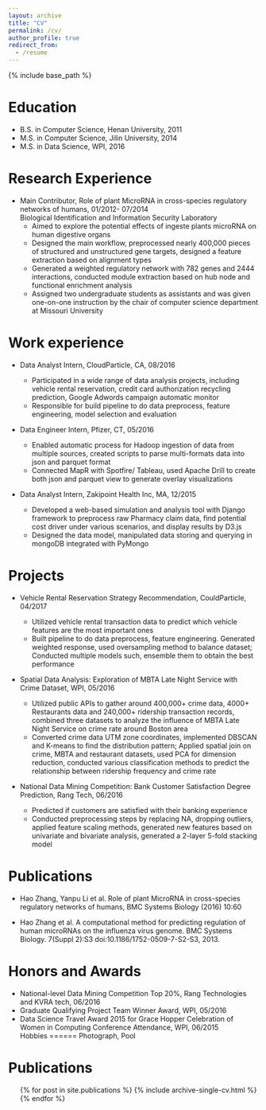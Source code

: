 ```yaml
---
layout: archive
title: "CV"
permalink: /cv/
author_profile: true
redirect_from:
  - /resume
---
```


{% include base_path %}

Education
======
* B.S. in Computer Science, Henan University, 2011
* M.S. in Computer Science, Jilin University, 2014
* M.S. in Data Science, WPI, 2016 

Research Experience
======
* Main Contributor, Role of plant MicroRNA in cross-species regulatory networks of humans, 01/2012- 07/2014           
  Biological Identification and Information Security Laboratory
  * Aimed to explore the potential effects of ingeste plants microRNA on human digestive organs                             
  * Designed the main workflow, preprocessed nearly 400,000 pieces of structured and unstructured gene targets, designed a feature extraction based on alignment types
  * Generated a weighted regulatory network with 782 genes and 2444 interactions, conducted module extraction based on hub node and functional enrichment analysis
  * Assigned two undergraduate students as assistants and was given one-on-one instruction by the chair of computer science department at Missouri University

Work experience
======
* Data Analyst Intern, CloudParticle, CA, 08/2016                                                             
  * Participated in a wide range of data analysis projects, including vehicle rental reservation, credit card authorization recycling prediction, Google Adwords campaign automatic monitor
  * Responsible for build pipeline to do data preprocess, feature engineering, model selection and evaluation

* Data Engineer Intern, Pfizer, CT, 05/2016
  * Enabled automatic process for Hadoop ingestion of data from multiple sources, created scripts to parse multi-formats data into json and parquet format
  * Connected MapR with Spotfire/ Tableau, used Apache Drill to create both json and parquet view to generate overlay visualizations  

* Data Analyst Intern, Zakipoint Health Inc, MA, 12/2015
  * Developed a web-based simulation and analysis tool with Django framework to preprocess raw Pharmacy claim data, find potential cost driver under various scenarios, and display results by D3.js
  * Designed the data model, manipulated data storing and querying in mongoDB integrated with PyMongo 
  
Projects
======
* Vehicle Rental Reservation Strategy Recommendation, CouldParticle, 04/2017
  * Utilized vehicle rental transaction data to predict which vehicle features are the most important ones 
  * Built pipeline to do data preprocess, feature engineering. Generated weighted response, used oversampling method to balance dataset; Conducted multiple models such, ensemble them to obtain the best performance

* Spatial Data Analysis: Exploration of MBTA Late Night Service with Crime Dataset, WPI, 05/2016
  * Utilized public APIs to gather around 400,000+ crime data, 4000+ Restaurants data and 240,000+ ridership transaction records, combined three datasets to analyze the influence of MBTA Late Night Service on crime rate around Boston area
  * Converted crime data UTM zone coordinates, implemented DBSCAN and K-means to find the distribution pattern; Applied spatial join on crime, MBTA and restaurant datasets, used PCA for dimension reduction, conducted various classification methods to predict the relationship between ridership frequency and crime rate

* National Data Mining Competition: Bank Customer Satisfaction Degree Prediction, Rang Tech, 06/2016
  * Predicted if customers are satisfied with their banking experience 
  * Conducted preprocessing steps by replacing NA, dropping outliers, applied feature scaling methods, generated new features based on univariate and bivariate analysis, generated a 2-layer 5-fold stacking model

Publications
======
* Hao Zhang, Yanpu Li et al. Role of plant MicroRNA in cross-species regulatory networks of humans, BMC Systems Biology (2016) 10:60

* Hao Zhang et al. A computational method for predicting regulation of human microRNAs on the influenza virus genome. BMC Systems Biology. 7(Suppl 2):S3 doi:10.1186/1752-0509-7-S2-S3, 2013.

Honors and Awards
======
* National-level Data Mining Competition Top 20%, Rang Technologies and KVRA tech, 06/2016  
* Graduate Qualifying Project Team Winner Award, WPI, 05/2016
* Data Science Travel Award 2015 for Grace Hopper Celebration of Women in Computing Conference Attendance, WPI, 06/2015                                        
Hobbies
======
Photograph, Pool

Publications
======
  <ul>{% for post in site.publications %}
    {% include archive-single-cv.html %}
  {% endfor %}</ul>
  

